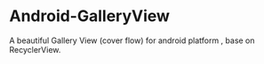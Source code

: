 # Android-GalleryView
A beautiful Gallery View (cover flow) for android platform , base on RecyclerView.
